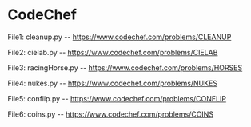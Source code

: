 # CodeChef
File1: cleanup.py       -- https://www.codechef.com/problems/CLEANUP

File2: cielab.py        -- https://www.codechef.com/problems/CIELAB

File3: racingHorse.py   -- https://www.codechef.com/problems/HORSES

File4: nukes.py		-- https://www.codechef.com/problems/NUKES

File5: conflip.py	-- https://www.codechef.com/problems/CONFLIP

File6: coins.py		-- https://www.codechef.com/problems/COINS

